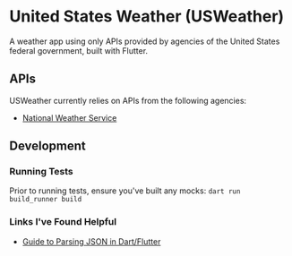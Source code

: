 # United States Weather (USWeather)

A weather app using only APIs provided by agencies of the United States federal government, built with Flutter.

## APIs
USWeather currently relies on APIs from the following agencies:
- [National Weather Service](https://www.weather.gov/documentation/services-web-api)

## Development
### Running Tests
Prior to running tests, ensure you've built any mocks: `dart run build_runner build`

### Links I've Found Helpful
- [Guide to Parsing JSON in Dart/Flutter](https://codewithandrea.com/articles/parse-json-dart/)
